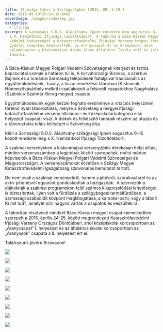 ```yaml
---
title: Ifjúsági tábor a Szilágyságban (2015. 08. 6-10.)
date: 2015-08-10T20:54:19.649Z
coverImage: /images/indexkép.jpg
categories:
  - ifjusag
excerpt: A sarmasági S.O.S. Alapítvány Ippen rendezte meg augusztus 6–10. között
  a X. Nemzetközi Ifjúsági Tűzoltótábort. A táborba a Bács-Kiskun Megyei Polgári
  Védelmi Szövetséget a Katasztrófavédelmi Ifjúsági Verseny Megyei fordulójának
  győztes csapatai képviselték, az Aranycsapat és az Aranyosok, akik
  valamennyien a kiskunmajsai Arany János Általános Iskola volt és jelenlegi
  tanulói.
---
```

A Bács-Kiskun Megyei Polgári Védelmi Szövetségnek kiterjedt és tartós kapcsolatai vannak a határon túl is. A horvátországi Bizovac, a szerbiai Bajmok és a romániai Sarmaság települések fiataljaival tradicionális az együttműködésünk. Tavaly, a hazai rendezésű táborban (Kishomok – Hódmezővásárhely mellett) csatlakozott a felsorolt csapatokhoz Nagyhalász (Szabolcs-Szatmár-Bereg megye) csapata.

Együttműködésünk egyik kézzel fogható eredménye a rotációs helyszínen történő nyári táboroztatás, melyre a Szövetség a megyei ifjúsági katasztrófavédelmi verseny általános- és középiskolai kategória első helyezett csapatát viszi. A diákok és felkészítő tanáraik részére az utazás és a táboroztatás teljes költségét a Szövetség állja.

Idén a Sarmasági S.O.S. Alapítvány szilágysági Ippen augusztus 6–10. között rendezte meg a X. Nemzetközi Ifjúsági Tűzoltótábort.

A szakmai versenyeken a kiskunmajsai versenyzőink derekasan helyt álltak, minden versenyszámban a legjobbak között szerepeltek, méltó módon képviselték a Bács-Kiskun Megyei Polgári Védelmi Szövetséget és Magyarországot. A versenyszámokat követően a Szilágy Megyei Katasztrófavédelmi Igazgatóság színvonalas bemutatót tartott.

De nem csak a szakmai versenyekről, hanem a játékról, szórakozásról és az aktív pihenésről egyaránt gondoskodtak a házigazdák.  A szervezők a diákoknak a szakmai programokon felül számos kikapcsolódási lehetőséget is biztosítottak, ilyen volt a fürdőzés a szilágybagosi termálfürdőben, a sarmasági szabadidő központ meglátogatása, a karaoke-parti, vagy a tábori Ki mit tud?, amelyet már nagyon vártak a csapatok és készültek rá. 

A táborban résztvevő mindkét Bács-Kiskun megyei csapat kiemelkedően szerepelt a 2015. április 24-25. között megrendezett Katasztrófavédelmi Ifjúsági Verseny Országos Döntőjében, ahol középiskolai korcsoportban az „Aranycsapat” I. helyezést és az általános iskolai korcsoportban az „Aranyosok” csapata a II. helyezést ért el.

Találkozunk jövőre Bizovacon!



![](/images/01-a-majsai-különítmény-.jpg)

![](/images/02-majsaiak-az-akadálypályán.jpg)

![](/images/03-majsaiak-az-akadálypályán.jpg)

![](/images/04-megkezdődött-a-beavatkozás.jpg)

![](/images/05-folyik-a-műszaki-mentés1.jpg)

![](/images/06-kiskunmajsa-nagyhalász-derbi-a-hegyen.jpg)

![](/images/07-a-szilágybagosi-termálfürdőben.jpg)

![](/images/09-a-bács-kiskun-megyei-csapat-elismerése.jpg)

![](/images/08-nagyváradi-séta2-ady-székhelyén-a-fekete-sas-kávéház-előtt-.jpg)